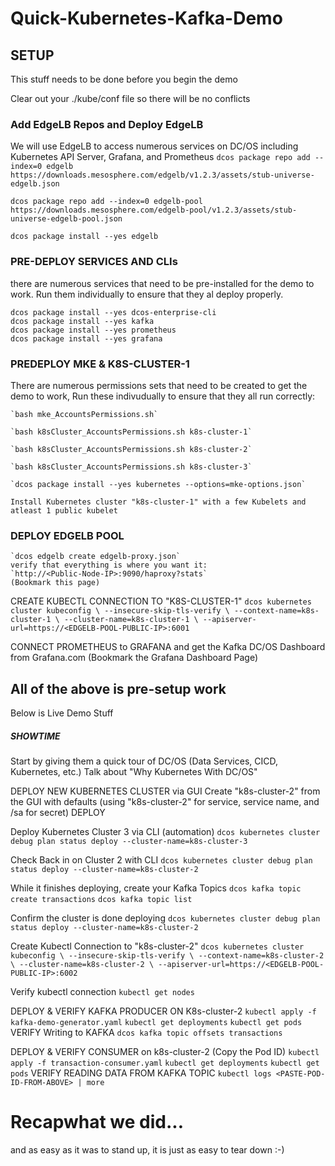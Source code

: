 # Quick-Kubernetes-Kafka-Demo

## SETUP
This stuff needs to be done before you begin the demo

Clear out your ./kube/conf file so there will be no conflicts

### Add EdgeLB Repos and Deploy EdgeLB
We will use EdgeLB to access numerous services on DC/OS including Kubernetes API Server, Grafana, and Prometheus
`dcos package repo add --index=0 edgelb https://downloads.mesosphere.com/edgelb/v1.2.3/assets/stub-universe-edgelb.json`
    
`dcos package repo add --index=0 edgelb-pool https://downloads.mesosphere.com/edgelb-pool/v1.2.3/assets/stub-universe-edgelb-pool.json`
    
`dcos package install --yes edgelb`

### PRE-DEPLOY SERVICES AND CLIs
there are numerous services that need to be pre-installed for the demo to work.  Run them individually to ensure that they al deploy properly.

    dcos package install --yes dcos-enterprise-cli
    dcos package install --yes kafka
    dcos package install --yes prometheus
    dcos package install --yes grafana
    

### PREDEPLOY MKE & K8S-CLUSTER-1
There are numerous permissions sets that need to be created to get the demo to work,  Run these indivudually to ensure that they all run correctly:

    `bash mke_AccountsPermissions.sh`
    
    `bash k8sCluster_AccountsPermissions.sh k8s-cluster-1`
    
    `bash k8sCluster_AccountsPermissions.sh k8s-cluster-2`
    
    `bash k8sCluster_AccountsPermissions.sh k8s-cluster-3`
    
    `dcos package install --yes kubernetes --options=mke-options.json`
    
    Install Kubernetes cluster "k8s-cluster-1" with a few Kubelets and atleast 1 public kubelet

### DEPLOY EDGELB POOL
    `dcos edgelb create edgelb-proxy.json`
    verify that everything is where you want it:
    `http://<Public-Node-IP>:9090/haproxy?stats`
    (Bookmark this page)

CREATE KUBECTL CONNECTION TO "K8S-CLUSTER-1"
    ```
    dcos kubernetes cluster kubeconfig \
        --insecure-skip-tls-verify \
        --context-name=k8s-cluster-1 \
        --cluster-name=k8s-cluster-1 \
        --apiserver-url=https://<EDGELB-POOL-PUBLIC-IP>:6001
    ```

CONNECT PROMETHEUS to GRAFANA and get the Kafka DC/OS Dashboard from Grafana.com
    (Bookmark the Grafana Dashboard Page)






All of the above is pre-setup work
-------------------------------------------------
Below is Live Demo Stuff



##### SHOWTIME #####

Start by giving them a quick tour of DC/OS (Data Services, CICD, Kubernetes, etc.)
Talk about "Why Kubernetes With DC/OS"

DEPLOY NEW KUBERNETES CLUSTER via GUI
    Create "k8s-cluster-2" from the GUI with defaults (using "k8s-cluster-2" for service, service name, and /sa for secret)
    DEPLOY

Deploy Kubernetes Cluster 3 via CLI (automation)
    `dcos kubernetes cluster debug plan status deploy --cluster-name=k8s-cluster-3`

Check Back in on Cluster 2 with CLI
    `dcos kubernetes cluster debug plan status deploy --cluster-name=k8s-cluster-2`

While it finishes deploying, create your Kafka Topics
    `dcos kafka topic create transactions`
    `dcos kafka topic list`

Confirm the cluster is done deploying
    `dcos kubernetes cluster debug plan status deploy --cluster-name=k8s-cluster-2`

Create Kubectl Connection to "k8s-cluster-2"
    ```
    dcos kubernetes cluster kubeconfig \
        --insecure-skip-tls-verify \
        --context-name=k8s-cluster-2 \
        --cluster-name=k8s-cluster-2 \
        --apiserver-url=https://<EDGELB-POOL-PUBLIC-IP>:6002
    ```

Verify kubectl connection
    `kubectl get nodes`

DEPLOY & VERIFY KAFKA PRODUCER ON K8s-cluster-2
    `kubectl apply -f kafka-demo-generator.yaml`
    `kubectl get deployments`
    `kubectl get pods`
VERIFY Writing to KAFKA
    `dcos kafka topic offsets transactions`

DEPLOY & VERIFY CONSUMER on k8s-cluster-2 (Copy the Pod ID)
    `kubectl apply -f transaction-consumer.yaml`
    `kubectl get deployments`
    `kubectl get pods`
VERIFY READING DATA FROM KAFKA TOPIC
    `kubectl logs <PASTE-POD-ID-FROM-ABOVE> | more`



# Recapwhat we did...
and as easy as it was to stand up, it is just as easy to tear down :-)
